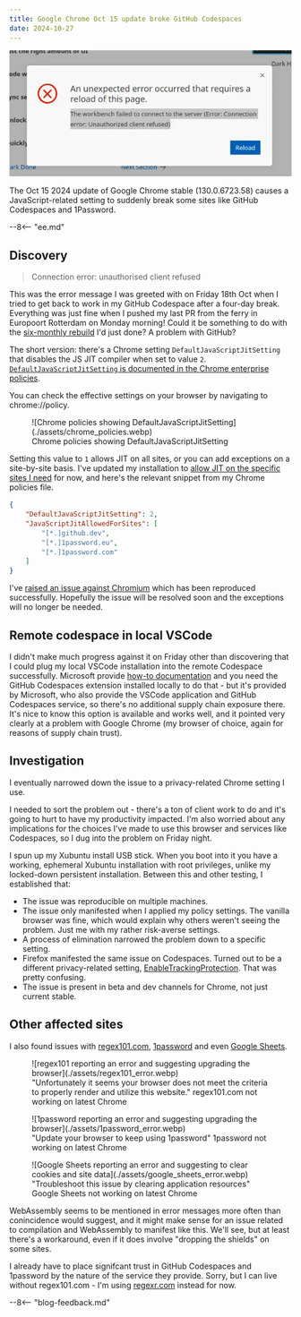 ```yaml
---
title: Google Chrome Oct 15 update broke GitHub Codespaces
date: 2024-10-27
---
```


![Codespaces error 'Connection error unauthorised client refused' appears when connecting to Codespace](./assets/codespaces_broken.webp)

The Oct 15 2024 update of Google Chrome stable (130.0.6723.58) causes a JavaScript-related setting to suddenly break some sites like GitHub Codespaces and 1Password.

--8<-- "ee.md"

<!-- more -->

## Discovery

>  Connection error: unauthorised client refused

This was the error message I was greeted with on Friday 18th Oct when I tried to get back to work in my GitHub Codespace after a four-day break. Everything was just fine when I pushed my last PR from the ferry in Europoort Rotterdam on Monday morning! Could it be something to do with the [six-monthly rebuild](../2024-02-27-automated-laptop-build-intro/index.md) I'd just done? A problem with GitHub?

The short version: there's a Chrome setting `DefaultJavaScriptJitSetting` that disables the JS JIT compiler when set to value `2`. [`DefaultJavaScriptJitSetting` is documented in the Chrome enterprise policies](https://chromeenterprise.google/intl/en_uk/policies/#DefaultJavaScriptJitSetting). 

You can check the effective settings on your browser by navigating to chrome://policy.

<figure markdown="span">
 ![Chrome policies showing DefaultJavaScriptJitSetting](./assets/chrome_policies.webp)
 <figcaption>Chrome policies showing DefaultJavaScriptJitSetting</figcaption>
</figure>

Setting this value to `1` allows JIT on all sites, or you can add exceptions on a site-by-site basis. I've updated my installation to [allow JIT on the specific sites I need](https://github.com/brabster/xubuntu-workstation/blob/7bb3d528e62f4cc79bcc6a8f7e1c1fd03ef3ee27/roles/chrome-browser/files/recommended.json#L8) for now, and here's the relevant snippet from my Chrome policies file.

```json
{
    "DefaultJavaScriptJitSetting": 2,
    "JavaScriptJitAllowedForSites": [
        "[*.]github.dev",
        "[*.]1password.eu",
        "[*.]1password.com"
    ]
}
```

I've [raised an issue against Chromium](https://issues.chromium.org/issues/374469562) which has been reproduced successfully. Hopefully the issue will be resolved soon and the exceptions will no longer be needed.

## Remote codespace in local VSCode

I didn't make much progress against it on Friday other than discovering that I could plug my local VSCode installation into the remote Codespace successfully. Microsoft provide [how-to documentation](https://docs.github.com/en/codespaces/developing-in-a-codespace/using-github-codespaces-in-visual-studio-code) and you need the GitHub Codespaces extension installed locally to do that - but it's provided by Microsoft, who also provide the VSCode application and GitHub Codespaces service, so there's no additional supply chain exposure there. It's nice to know this option is available and works well, and it pointed very clearly at a problem with Google Chrome (my browser of choice, again for reasons of supply chain trust).

## Investigation

I eventually narrowed down the issue to a privacy-related Chrome setting I use.

I needed to sort the problem out - there's a ton of client work to do and it's going to hurt to have my productivity impacted. I'm also worried about any implications for the choices I've made to use this browser and services like Codespaces, so I dug into the problem on Friday night.

I spun up my Xubuntu install USB stick. When you boot into it you have a working, ephemeral Xubuntu installation with root privileges, unlike my locked-down persistent installation. Between this and other testing, I established that:

- The issue was reproducible on multiple machines.
- The issue only manifested when I applied my policy settings. The vanilla browser was fine, which would explain why others weren't seeing the problem. Just me with my rather risk-averse settings.
- A process of elimination narrowed the problem down to a specific setting.
- Firefox manifested the same issue on Codespaces. Turned out to be a different privacy-related setting, [EnableTrackingProtection](https://github.com/brabster/xubuntu-workstation/blob/7bb3d528e62f4cc79bcc6a8f7e1c1fd03ef3ee27/roles/firefox/files/policies.json#L8). That was pretty confusing.
- The issue is present in beta and dev channels for Chrome, not just current stable.

## Other affected sites

I also found issues with [regex101.com](https://regex101.com), [1password](https://start.1password.com) and even [Google Sheets](https://sheets.google.com).

<figure markdown="span">
 ![regex101 reporting an error and suggesting upgrading the browser](./assets/regex101_error.webp)
 <figcaption>"Unfortunately it seems your browser does not meet the criteria to properly render and utilize this website." regex101.com not working on latest Chrome</figcaption>
</figure>

<figure markdown="span">
 ![1password reporting an error and suggesting upgrading the browser](./assets/1password_error.webp)
 <figcaption>"Update your browser to keep using 1password" 1password not working on latest Chrome</figcaption>
</figure>

<figure markdown="span">
 ![Google Sheets reporting an error and suggesting to clear cookies and site data](./assets/google_sheets_error.webp)
 <figcaption>"Troubleshoot this issue by clearing application resources" Google Sheets not working on latest Chrome</figcaption>
</figure>

WebAssembly seems to be mentioned in error messages more often than conincidence would suggest, and it might make sense for an issue related to compilation and WebAssembly to manifest like this. We'll see, but at least there's a workaround, even if it does involve "dropping the shields" on some sites.

I already have to place signifcant trust in GitHub Codespaces and 1password by the nature of the service they provide. Sorry, but I can live without regex101.com - I'm using [regexr.com](https://regexr.com) instead for now.

--8<-- "blog-feedback.md"

